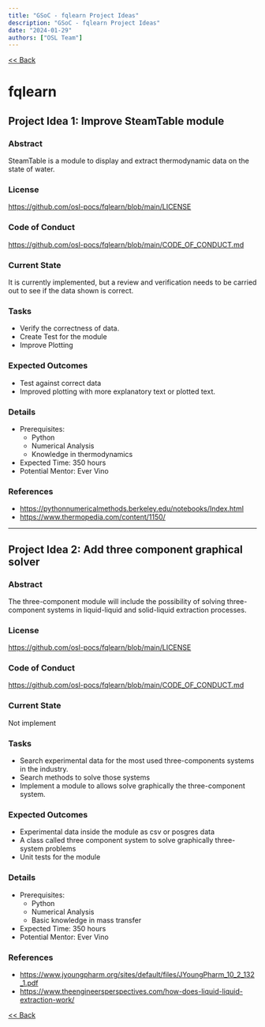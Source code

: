 ```yaml
---
title: "GSoC - fqlearn Project Ideas"
description: "GSoC - fqlearn Project Ideas"
date: "2024-01-29"
authors: ["OSL Team"]
---
```


[&lt;&lt; Back](/programs/internship/gsoc)

# fqlearn

## Project Idea 1: Improve SteamTable module

### Abstract

SteamTable is a module to display and extract thermodynamic data on the state of
water.

### License

https://github.com/osl-pocs/fqlearn/blob/main/LICENSE

### Code of Conduct

https://github.com/osl-pocs/fqlearn/blob/main/CODE_OF_CONDUCT.md

### Current State

It is currently implemented, but a review and verification needs to be carried
out to see if the data shown is correct.

### Tasks

- Verify the correctness of data.
- Create Test for the module
- Improve Plotting

### Expected Outcomes

- Test against correct data
- Improved plotting with more explanatory text or plotted text.

### Details

- Prerequisites:
    - Python
    - Numerical Analysis
    - Knowledge in thermodynamics
- Expected Time: 350 hours
- Potential Mentor: Ever Vino

### References

- https://pythonnumericalmethods.berkeley.edu/notebooks/Index.html
- https://www.thermopedia.com/content/1150/

---

## Project Idea 2: Add three component graphical solver

### Abstract

The three-component module will include the possibility of solving
three-component systems in liquid-liquid and solid-liquid extraction processes.

### License

https://github.com/osl-pocs/fqlearn/blob/main/LICENSE

### Code of Conduct

https://github.com/osl-pocs/fqlearn/blob/main/CODE_OF_CONDUCT.md

### Current State

Not implement

### Tasks

- Search experimental data for the most used three-components systems in the
  industry.
- Search methods to solve those systems
- Implement a module to allows solve graphically the three-component system.

### Expected Outcomes

- Experimental data inside the module as csv or posgres data
- A class called three component system to solve graphically three-system
  problems
- Unit tests for the module

### Details

- Prerequisites:
    - Python
    - Numerical Analysis
    - Basic knowledge in mass transfer
- Expected Time: 350 hours
- Potential Mentor: Ever Vino

### References

- https://www.jyoungpharm.org/sites/default/files/JYoungPharm_10_2_132_1.pdf
- https://www.theengineersperspectives.com/how-does-liquid-liquid-extraction-work/

[&lt;&lt; Back](/programs/internship/gsoc)
